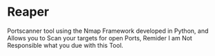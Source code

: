 # Reaper

Portscanner tool using the Nmap Framework developed in Python, and Allows you to Scan your targets for open Ports, Remider I am Not Responsible what you due with this Tool.
